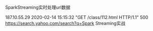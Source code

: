 SparkStreaming实时处理url数据

187.10.55.29	2020-02-14 15:15:32	"GET /class/112.html HTTP/1.1"	500	https://search.yahoo.com/search?q=Spark Streaming实战
